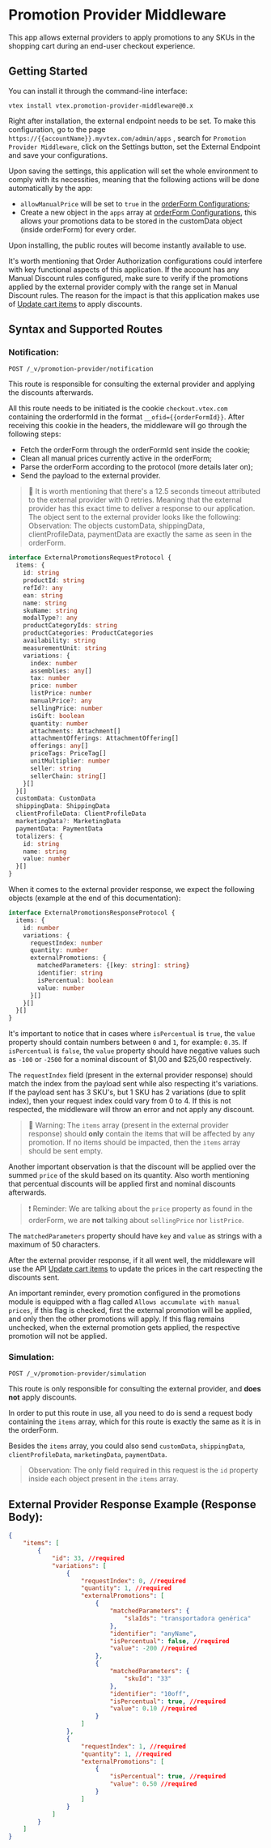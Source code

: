 # Promotion Provider Middleware

This app allows external providers to apply promotions to any SKUs in the shopping cart during an end-user checkout experience.

## Getting Started

You can install it through the command-line interface:

```
vtex install vtex.promotion-provider-middleware@0.x
```

Right after installation, the external endpoint needs to be set. To make this configuration, go to the page `https://{{accountName}}.myvtex.com/admin/apps` , search for `Promotion Provider Middleware`, click on the Settings button, set the External Endpoint and save your configurations.

Upon saving the settings, this application will set the whole environment to comply with its necessities, meaning that the following actions will be done automatically by the app:

* `allowManualPrice` will be set to `true` in the [orderForm Configurations](https://developers.vtex.com/vtex-rest-api/reference/configuration#getorderformconfiguration);
* Create a new object in the `apps` array at [orderForm Configurations](https://developers.vtex.com/vtex-rest-api/reference/configuration#getorderformconfiguration), this allows your promotions data to be stored in the customData object (inside orderForm) for every order.

Upon installing, the public routes will become instantly available to use.

  It's worth mentioning that Order Authorization configurations could interfere with key functional aspects of this application. If the account has any Manual Discount rules configured, make sure to verify if the promotions applied by the external provider comply with the range set in Manual Discount rules. The reason for the impact is that this application makes use of [Update cart items](https://developers.vtex.com/vtex-rest-api/reference/cart-update#itemsupdate) to apply discounts.

## Syntax and Supported Routes

### Notification:
`POST /_v/promotion-provider/notification`

This route is responsible for consulting the external provider and applying the discounts afterwards.

All this route needs to be initiated is the cookie `checkout.vtex.com` containing the orderformId in the format `__ofid={{orderFormId}}`. After receiving this cookie in the headers, the middleware will go through the following steps:

* Fetch the orderForm through the orderFormId sent inside the cookie;
* Clean all manual prices currently active in the orderForm;
* Parse the orderForm according to the protocol (more details later on);
* Send the payload to the external provider.

> 🔎 It is worth mentioning that there's a 12.5 seconds timeout attributed to the external provider with 0 retries. Meaning that the external provider has this exact time to deliver a response to our application.
The object sent to the external provider looks like the following:
> Observation: The objects customData, shippingData, clientProfileData, paymentData are exactly the same as seen in the orderForm.
```typescript
interface ExternalPromotionsRequestProtocol {
  items: {
    id: string
    productId: string
    refId?: any
    ean: string
    name: string
    skuName: string
    modalType?: any
    productCategoryIds: string
    productCategories: ProductCategories
    availability: string
    measurementUnit: string
    variations: {
      index: number
      assemblies: any[]
      tax: number
      price: number
      listPrice: number
      manualPrice?: any
      sellingPrice: number
      isGift: boolean
      quantity: number
      attachments: Attachment[]
      attachmentOfferings: AttachmentOffering[]
      offerings: any[]
      priceTags: PriceTag[]
      unitMultiplier: number
      seller: string
      sellerChain: string[]
    }[]
  }[]
  customData: CustomData
  shippingData: ShippingData
  clientProfileData: ClientProfileData
  marketingData?: MarketingData
  paymentData: PaymentData
  totalizers: {
    id: string
    name: string
    value: number
  }[]
}
```

When it comes to the external provider response, we expect the following objects (example at the end of this documentation):

```typescript
interface ExternalPromotionsResponseProtocol {
  items: {
    id: number
    variations: {
      requestIndex: number
      quantity: number
      externalPromotions: {
        matchedParameters: {[key: string]: string}
        identifier: string
        isPercentual: boolean
        value: number
      }[]
    }[]
  }[]
}
```

It's important to notice that in cases where `isPercentual` is `true`, the `value` property should contain numbers between `0` and `1`, for example: `0.35`. If `isPercentual` is `false`, the `value` property should have negative values such as `-100` or `-2500` for a nominal discount of $1,00 and $25,00 respectively.

The `requestIndex` field (present in the external provider response) should match the index from the payload sent while also respecting it's variations. If the payload sent has 3 SKU's, but 1 SKU has 2 variations (due to split index), then your request index could vary from 0 to 4. If this is not respected, the middleware will throw an error and not apply any discount.

> 🚨 Warning: The `items` array (present in the external provider response) should <strong>only</strong> contain the items that will be affected by any promotion. If no items should be impacted, then the `items` array should be sent empty.

Another important observation is that the discount will be applied over the summed `price` of the skuId based on its quantity. Also worth mentioning that percentual discounts will be applied first and nominal discounts afterwards.

> ❗ Reminder: We are talking about the `price` property as found in the orderForm, we are <strong>not</strong> talking about `sellingPrice` nor `listPrice`.

The `matchedParameters` property should have `key` and `value` as strings with a maximum of 50 characters.

After the external provider response, if it all went well, the middleware will use the API [Update cart items](https://developers.vtex.com/vtex-rest-api/reference/cart-update#itemsupdate) to update the prices in the cart respecting the discounts sent.

An important reminder, every promotion configured in the promotions module is equipped with a flag called `Allows accumulate with manual prices`, if this flag is checked, first the external promotion will be applied, and only then the other promotions will apply. If this flag remains unchecked, when the external promotion gets applied, the respective promotion will not be applied.

### Simulation:
`POST /_v/promotion-provider/simulation`

This route is only responsible for consulting the external provider, and <strong>does not</strong> apply discounts.

In order to put this route in use, all you need to do is send a request body containing the `items` array, which for this route is exactly the same as it is in the orderForm.

Besides the `items` array, you could also send `customData`, `shippingData`, `clientProfileData`, `marketingData`, `paymentData`.

> Observation: The only field required in this request is the `id` property inside each object present in the `items` array.

## External Provider Response Example (Response Body):

```json
{
    "items": [
        {
            "id": 33, //required
            "variations": [
                {
                    "requestIndex": 0, //required
                    "quantity": 1, //required
                    "externalPromotions": [
                        {
                            "matchedParameters": {
                                "slaIds": "transportadora genérica"
                            },
                            "identifier": "anyName",
                            "isPercentual": false, //required
                            "value": -200 //required
                        },
                        {
                            "matchedParameters": {
                                "skuId": "33"
                            },
                            "identifier": "10off",
                            "isPercentual": true, //required
                            "value": 0.10 //required
                        }
                    ]
                },
                {
                    "requestIndex": 1, //required
                    "quantity": 1, //required
                    "externalPromotions": [
                        {
                            "isPercentual": true, //required
                            "value": 0.50 //required
                        }
                    ]
                }
            ]
        }
    ]
}
```
